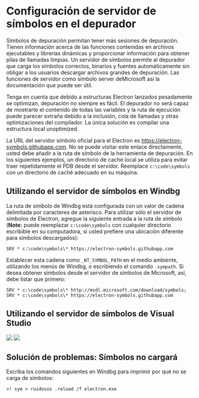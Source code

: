 # Configuración de servidor de símbolos en el depurador

Símbolos de depuración permitan tener más sesiones de depuración. Tienen información acerca de las funciones contenidas en archivos ejecutables y librerías dinámicas y proporcionar información para obtener pilas de llamadas limpias. Un servidor de símbolos permite al depurador que carga los símbolos correctos, binarios y fuentes automáticamente sin obligar a los usuarios descargar archivos grandes de depuración. Las funciones de servidor como símbolo server</a> deMicrosoft así la documentación que puede ser útil.</p> 

Tenga en cuenta que debido a estructuras Electron lanzados pesadamente se optimizan, depuración no siempre es fácil. El depurador no será capaz de mostrarte el contenido de todas las variables y la ruta de ejecución puede parecer extraña debido a la inclusión, cola de llamadas y otras optimizaciones del compilador. La única solución es compilar una estructura local unoptimized.

La URL del servidor símbolo oficial para el Electron es https://electron-symbols.githubapp.com. No se puede visitar este enlace directamente, usted debe añadir a la ruta de símbolo de la herramienta de depuración. En los siguientes ejemplos, un directorio de caché local se utiliza para evitar traer repetidamente el PDB desde el servidor. Reemplace `c:\code\symbols` con un directorio de caché adecuado en su máquina.

## Utilizando el servidor de símbolos en Windbg

La ruta de símbolo de Windbg está configurada con un valor de cadena delimitada por caracteres de asterisco. Para utilizar sólo el servidor de símbolos de Electron, agregue la siguiente entrada a la ruta de símbolo (**Note:** puede reemplazar `c:\code\symbols` con cualquier directorio escribible en su computadora, si usted prefiere una ubicación diferente para símbolos descargados):

    SRV * c:\code\symbols\* https://electron-symbols.githubapp.com
    

Establecer esta cadena como `_NT_SYMBOL_PATH` en el medio ambiente, utilizando los menús de Windbg, o escribiendo el comando `.sympath`. Si desea obtener símbolos desde el servidor de símbolos de Microsoft, así, debe listar que primero:

    SRV * c:\code\symbols\* http://msdl.microsoft.com/download/symbols; SRV * c:\code\symbols\* https://electron-symbols.githubapp.com
    

## Utilizando el servidor de símbolos de Visual Studio

<img src='https://mdn.mozillademos.org/files/733/symbol-server-vc8express-menu.jpg' /> <img src='https://mdn.mozillademos.org/files/2497/2005_options.gif' />

## Solución de problemas: Símbolos no cargará

Escriba los comandos siguientes en Windbg para imprimir por qué no se carga de símbolos:

    >! sym > ruidosos .reload /f electron.exe